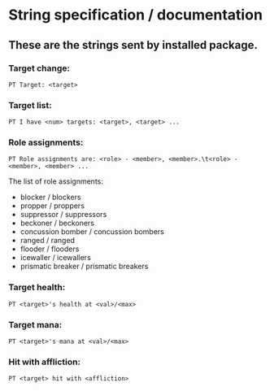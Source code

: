 
# String specification / documentation

## These are the strings sent by installed package.

### Target change:

`PT Target: <target>`

### Target list:

`PT I have <num> targets: <target>, <target> ...`

### Role assignments:

`PT Role assignments are: <role> - <member>, <member>.\t<role> - <member>, <member> ...`

The list of role assignments:

 * blocker / blockers
 * propper / proppers
 * suppressor / suppressors
 * beckoner / beckoners
 * concussion bomber / concussion bombers
 * ranged / ranged
 * flooder / flooders
 * icewaller / icewallers
 * prismatic breaker / prismatic breakers

### Target health:

`PT <target>'s health at <val>/<max>`

### Target mana:

`PT <target>'s mana at <val>/<max>`

### Hit with affliction:

`PT <target> hit with <affliction>`

